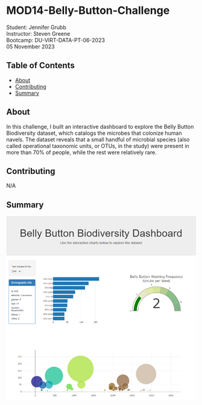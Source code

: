 # MOD14-Belly-Button-Challenge
Student:  Jennifer Grubb  
Instructor:  Steven Greene  
Bootcamp:  DU-VIRT-DATA-PT-06-2023  
05 November 2023  

## Table of Contents
- [About](#about)
- [Contributing](#contributing)
- [Summary](#summary)
  
## About
In this challenge, I built an interactive dashboard to explore the Belly Button Biodiversity dataset, which catalogs the microbes that colonize human navels. The dataset reveals that a small handful of microbial species (also called operational taxonomic units, or OTUs, in the study) were present in more than 70% of people, while the rest were relatively rare.  

## Contributing
N/A

## Summary
<p align="center">
<img src="images/Dashboard.png" alt="map">
</p>
